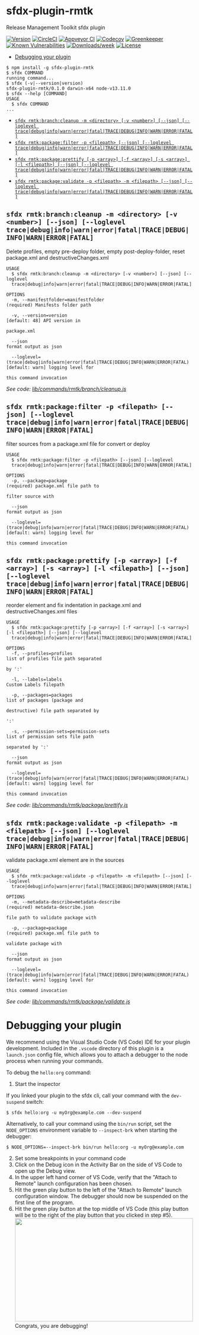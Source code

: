 sfdx-plugin-rmtk
===============

Release Management Toolkit sfdx plugin

[![Version](https://img.shields.io/npm/v/sfdx-plugin-rmtk.svg)](https://npmjs.org/package/sfdx-plugin-rmtk)
[![CircleCI](https://circleci.com/gh/scolladon/sfdx-plugin-rmtk/tree/master.svg?style=shield)](https://circleci.com/gh/scolladon/sfdx-plugin-rmtk/tree/master)
[![Appveyor CI](https://ci.appveyor.com/api/projects/status/github/scolladon/sfdx-plugin-rmtk?branch=master&svg=true)](https://ci.appveyor.com/project/heroku/sfdx-plugin-rmtk/branch/master)
[![Codecov](https://codecov.io/gh/scolladon/sfdx-plugin-rmtk/branch/master/graph/badge.svg)](https://codecov.io/gh/scolladon/sfdx-plugin-rmtk)
[![Greenkeeper](https://badges.greenkeeper.io/scolladon/sfdx-plugin-rmtk.svg)](https://greenkeeper.io/)
[![Known Vulnerabilities](https://snyk.io/test/github/scolladon/sfdx-plugin-rmtk/badge.svg)](https://snyk.io/test/github/scolladon/sfdx-plugin-rmtk)
[![Downloads/week](https://img.shields.io/npm/dw/sfdx-plugin-rmtk.svg)](https://npmjs.org/package/sfdx-plugin-rmtk)
[![License](https://img.shields.io/npm/l/sfdx-plugin-rmtk.svg)](https://github.com/scolladon/sfdx-plugin-rmtk/blob/master/package.json)

<!-- toc -->
* [Debugging your plugin](#debugging-your-plugin)
<!-- tocstop -->
<!-- install -->
<!-- usage -->
```sh-session
$ npm install -g sfdx-plugin-rmtk
$ sfdx COMMAND
running command...
$ sfdx (-v|--version|version)
sfdx-plugin-rmtk/0.1.0 darwin-x64 node-v13.11.0
$ sfdx --help [COMMAND]
USAGE
  $ sfdx COMMAND
...
```
<!-- usagestop -->
<!-- commands -->
* [`sfdx rmtk:branch:cleanup -m <directory> [-v <number>] [--json] [--loglevel trace|debug|info|warn|error|fatal|TRACE|DEBUG|INFO|WARN|ERROR|FATAL]`](#sfdx-rmtkbranchcleanup--m-directory--v-number---json---loglevel-tracedebuginfowarnerrorfataltracedebuginfowarnerrorfatal)
* [`sfdx rmtk:package:filter -p <filepath> [--json] [--loglevel trace|debug|info|warn|error|fatal|TRACE|DEBUG|INFO|WARN|ERROR|FATAL]`](#sfdx-rmtkpackagefilter--p-filepath---json---loglevel-tracedebuginfowarnerrorfataltracedebuginfowarnerrorfatal)
* [`sfdx rmtk:package:prettify [-p <array>] [-f <array>] [-s <array>] [-l <filepath>] [--json] [--loglevel trace|debug|info|warn|error|fatal|TRACE|DEBUG|INFO|WARN|ERROR|FATAL]`](#sfdx-rmtkpackageprettify--p-array--f-array--s-array--l-filepath---json---loglevel-tracedebuginfowarnerrorfataltracedebuginfowarnerrorfatal)
* [`sfdx rmtk:package:validate -p <filepath> -m <filepath> [--json] [--loglevel trace|debug|info|warn|error|fatal|TRACE|DEBUG|INFO|WARN|ERROR|FATAL]`](#sfdx-rmtkpackagevalidate--p-filepath--m-filepath---json---loglevel-tracedebuginfowarnerrorfataltracedebuginfowarnerrorfatal)

## `sfdx rmtk:branch:cleanup -m <directory> [-v <number>] [--json] [--loglevel trace|debug|info|warn|error|fatal|TRACE|DEBUG|INFO|WARN|ERROR|FATAL]`

Delete profiles, empty pre-deploy folder, empty post-deploy-folder, reset package.xml and destructiveChanges.xml

```
USAGE
  $ sfdx rmtk:branch:cleanup -m <directory> [-v <number>] [--json] [--loglevel 
  trace|debug|info|warn|error|fatal|TRACE|DEBUG|INFO|WARN|ERROR|FATAL]

OPTIONS
  -m, --manifestfolder=manifestfolder                                               (required) Manifests folder path

  -v, --version=version                                                             [default: 48] API version in
                                                                                    package.xml

  --json                                                                            format output as json

  --loglevel=(trace|debug|info|warn|error|fatal|TRACE|DEBUG|INFO|WARN|ERROR|FATAL)  [default: warn] logging level for
                                                                                    this command invocation
```

_See code: [lib/commands/rmtk/branch/cleanup.js](https://github.com/scolladon-sfdc/sfdx-plugin-rmtk/blob/v0.1.0/lib/commands/rmtk/branch/cleanup.js)_

## `sfdx rmtk:package:filter -p <filepath> [--json] [--loglevel trace|debug|info|warn|error|fatal|TRACE|DEBUG|INFO|WARN|ERROR|FATAL]`

filter sources from a package.xml file for convert or deploy

```
USAGE
  $ sfdx rmtk:package:filter -p <filepath> [--json] [--loglevel 
  trace|debug|info|warn|error|fatal|TRACE|DEBUG|INFO|WARN|ERROR|FATAL]

OPTIONS
  -p, --package=package                                                             (required) package.xml file path to
                                                                                    filter source with

  --json                                                                            format output as json

  --loglevel=(trace|debug|info|warn|error|fatal|TRACE|DEBUG|INFO|WARN|ERROR|FATAL)  [default: warn] logging level for
                                                                                    this command invocation
```

## `sfdx rmtk:package:prettify [-p <array>] [-f <array>] [-s <array>] [-l <filepath>] [--json] [--loglevel trace|debug|info|warn|error|fatal|TRACE|DEBUG|INFO|WARN|ERROR|FATAL]`

reorder element and fix indentation in package.xml and destructiveChanges.xml files

```
USAGE
  $ sfdx rmtk:package:prettify [-p <array>] [-f <array>] [-s <array>] [-l <filepath>] [--json] [--loglevel 
  trace|debug|info|warn|error|fatal|TRACE|DEBUG|INFO|WARN|ERROR|FATAL]

OPTIONS
  -f, --profiles=profiles                                                           list of profiles file path separated
                                                                                    by ':'

  -l, --labels=labels                                                               Custom Labels filepath

  -p, --packages=packages                                                           list of packages (package and
                                                                                    destructive) file path separated by
                                                                                    ':'

  -s, --permission-sets=permission-sets                                             list of permission sets file path
                                                                                    separated by ':'

  --json                                                                            format output as json

  --loglevel=(trace|debug|info|warn|error|fatal|TRACE|DEBUG|INFO|WARN|ERROR|FATAL)  [default: warn] logging level for
                                                                                    this command invocation
```

_See code: [lib/commands/rmtk/package/prettify.js](https://github.com/scolladon-sfdc/sfdx-plugin-rmtk/blob/v0.1.0/lib/commands/rmtk/package/prettify.js)_

## `sfdx rmtk:package:validate -p <filepath> -m <filepath> [--json] [--loglevel trace|debug|info|warn|error|fatal|TRACE|DEBUG|INFO|WARN|ERROR|FATAL]`

validate package.xml element are in the sources

```
USAGE
  $ sfdx rmtk:package:validate -p <filepath> -m <filepath> [--json] [--loglevel 
  trace|debug|info|warn|error|fatal|TRACE|DEBUG|INFO|WARN|ERROR|FATAL]

OPTIONS
  -m, --metadata-describe=metadata-describe                                         (required) metadata-describe.json
                                                                                    file path to validate package with

  -p, --package=package                                                             (required) package.xml file path to
                                                                                    validate package with

  --json                                                                            format output as json

  --loglevel=(trace|debug|info|warn|error|fatal|TRACE|DEBUG|INFO|WARN|ERROR|FATAL)  [default: warn] logging level for
                                                                                    this command invocation
```

_See code: [lib/commands/rmtk/package/validate.js](https://github.com/scolladon-sfdc/sfdx-plugin-rmtk/blob/v0.1.0/lib/commands/rmtk/package/validate.js)_
<!-- commandsstop -->
<!-- debugging-your-plugin -->
# Debugging your plugin
We recommend using the Visual Studio Code (VS Code) IDE for your plugin development. Included in the `.vscode` directory of this plugin is a `launch.json` config file, which allows you to attach a debugger to the node process when running your commands.

To debug the `hello:org` command: 
1. Start the inspector
  
If you linked your plugin to the sfdx cli, call your command with the `dev-suspend` switch: 
```sh-session
$ sfdx hello:org -u myOrg@example.com --dev-suspend
```
  
Alternatively, to call your command using the `bin/run` script, set the `NODE_OPTIONS` environment variable to `--inspect-brk` when starting the debugger:
```sh-session
$ NODE_OPTIONS=--inspect-brk bin/run hello:org -u myOrg@example.com
```

2. Set some breakpoints in your command code
3. Click on the Debug icon in the Activity Bar on the side of VS Code to open up the Debug view.
4. In the upper left hand corner of VS Code, verify that the "Attach to Remote" launch configuration has been chosen.
5. Hit the green play button to the left of the "Attach to Remote" launch configuration window. The debugger should now be suspended on the first line of the program. 
6. Hit the green play button at the top middle of VS Code (this play button will be to the right of the play button that you clicked in step #5).
<br><img src=".images/vscodeScreenshot.png" width="480" height="278"><br>
Congrats, you are debugging!
